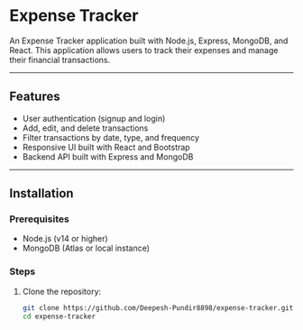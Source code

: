 # Expense Tracker

An Expense Tracker application built with Node.js, Express, MongoDB, and React. This application allows users to track their expenses and manage their financial transactions.

---

## Features

- User authentication (signup and login)
- Add, edit, and delete transactions
- Filter transactions by date, type, and frequency
- Responsive UI built with React and Bootstrap
- Backend API built with Express and MongoDB

---

## Installation

### Prerequisites

- Node.js (v14 or higher)
- MongoDB (Atlas or local instance)

### Steps

1. Clone the repository:
   ```bash
   git clone https://github.com/Deepesh-Pundir8898/expense-tracker.git
   cd expense-tracker
